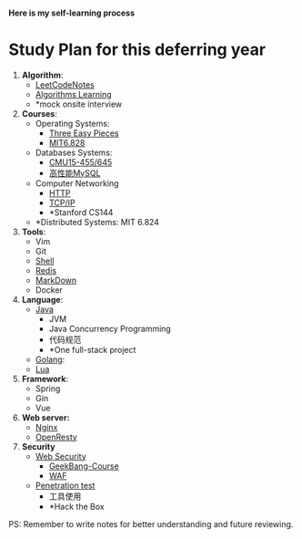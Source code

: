 #### Here is my self-learning process 

# Study Plan for this deferring year
1. **Algorithm**: 
   - [LeetCodeNotes](Alogrithm/LeetCodeNotes.md)
   - [Algorithms Learning](Alogrithm/LearningNotes.md)
   - *mock onsite interview
2. **Courses**:
   - Operating Systems: 
     - [Three Easy Pieces](OS/OSTEP-Operating-Systems-Three-Easy-Pieces.md)
     - [MIT6.828](OS/MIT6.828.md)
   - Databases Systems:
     - [CMU15-455/645](DBMS/CMU15-445.md)
     - [高性能MySQL](DBMS/高性能MySQLNotes.md)
   - Computer Networking
     - [HTTP](Network/http-notes.md)
     - [TCP/IP](Network/tcpip-notes.md)
     - *Stanford CS144
   - *Distributed Systems: MIT 6.824
3. **Tools**:
   - Vim
   - Git
   - [Shell](missing-semester/Shell.md)
   - [Redis](Tools/Redis.md)
   - [MarkDown](Tools/Markdown.md)
   - Docker
4. **Language**:
   - [Java](Java-Notes/index.md)
       - JVM
       - Java Concurrency Programming
       - 代码规范
       - *One full-stack project
   - [Golang](Languages/GoNotes.md): 
   - [Lua](Languages/LuaNotes.md)
5. **Framework**:
   - Spring
   - Gin
   - Vue
6. **Web server:**
   - [Nginx](HTTP-Server/Nginx.md)
   - [OpenResty](HTTP-Server/OpenResty.md)
7. **Security**
   - [Web Security](Security/WebSec.md)
     - [GeekBang-Course](Security/geekbang课程/geekbang课程.md)
     - [WAF](Security/WAF.md)
   - [Penetration test](Security/Pentest/index.md)
     - 工具使用
     - *Hack the Box

PS: Remember to write notes for better understanding and future reviewing. 

[^*]: probably for 2021

